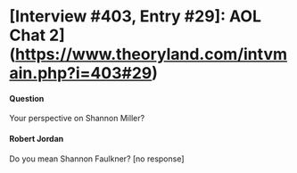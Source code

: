 # [Interview #403, Entry #29]: AOL Chat 2](https://www.theoryland.com/intvmain.php?i=403#29)

#### Question

Your perspective on Shannon Miller?

#### Robert Jordan

Do you mean Shannon Faulkner? [no response]

